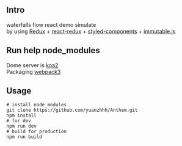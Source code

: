 
## Intro
waterfalls flow react demo simulate</br>
by using [Redux](https://github.com/reactjs/redux) + [react-redux](https://github.com/reactjs/react-redux) + [styled-components](https://github.com/styled-components/styled-components) + [immutable.js](https://github.com/facebook/immutable-js)

## Run help node_modules
Dome server is [koa2](https://github.com/koajs/koa)</br>
Packaging [webpack3](https://github.com/webpack/webpack)

## Usage
```
# install node_modules
git clone https://github.com/yuanzhhh/Anthem.git
npm install
# for dev
npm run dev
# build for production
npm run build
```